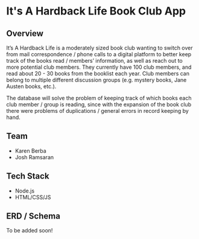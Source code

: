 # It's A Hardback Life Book Club App

## Overview
It’s A Hardback Life is a moderately sized book club wanting to switch over from mail correspondence / phone calls to a digital platform to better keep track of the books read / members’ information, as well as reach out to more potential club members. They currently have 100 club members, and read about 20 - 30 books from the booklist each year. Club members can belong to multiple different discussion groups (e.g. mystery books, Jane Austen books, etc.).

The database will solve the problem of keeping track of which books each club member / group is reading, since with the expansion of the book club there were problems of duplications / general errors in record keeping by hand.

## Team
- Karen Berba
- Josh Ramsaran

## Tech Stack
- Node.js
- HTML/CSS/JS

## ERD / Schema
To be added soon!
